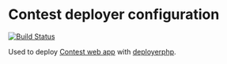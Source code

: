 # Contest deployer configuration
[![Build Status](https://travis-ci.org/bt-contest/contest-deploy.svg?branch=master)](https://travis-ci.org/bt-contest/contest-deploy)

Used to deploy [Contest web app](https://github.com/bt-contest) with [deployerphp](http://deployer.org/).
